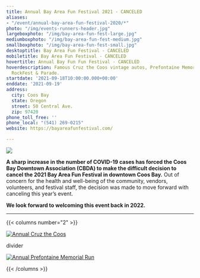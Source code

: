 ```yaml
---
title: Annual Bay Area Fun Festival 2021 - CANCELED
aliases:
- "/event/annual-bay-area-fun-festival-2020/*"
photo: "/img/events-runners-header.jpg"
largeboxphoto: "/img/bay-area-fun-fest-large.jpg"
mediumboxphoto: "/img/bay-area-fun-fest-medium.jpg"
smallboxphoto: "/img/bay-area-fun-fest-small.jpg"
desktoptitle: Bay Area Fun Festival - CANCELED
mobiletitle: Bay Area Fun Festival - CANCELED
hovertitle: Annual Bay Fun Fun Festival - CANCELED
hoverdescription: Famous Cruz the Coos vintage autos, Prefontaine Memorial Run, K-DOCK
  RockFest & Parade.
startdate: '2021-09-18T10:00:00.000+00:00'
enddate: '2021-09-19'
address:
  city: Coos Bay
  state: Oregon
  street: 50 Central Ave.
  zip: 97420
phone_toll_free: ''
phone_local: "(541) 269-0215"
website: https://bayareafunfestival.com/

---
```

![](/img/baff-backgrounder.jpeg)

**A sharp increase in the number of COVID-19 cases has forced the Coos Bay Downtown Association (CBDA) to make the difficult decision to cancel the 2021 Bay Area Fun Festival in downtown Coos Bay.** Out of concern for the health and well-being of the community, vendors, volunteers, and festival staff, the decision was made to move forward with canceling this year’s event.

**We look forward to welcoming this event back in 2022.**

***

{{< columns number="2" >}}

[![Annual Cruz the Coos](/img/cruz-the-coos-column.jpg)](/event/annual-cruz-the-coos/)

divider

[![Annual Prefontaine Memorial Run](/img/prefontaine-run-column.jpg)](/event/annual-prefontaine-memorial-run/)

{{< /columns >}}